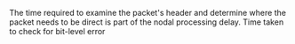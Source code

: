 The time required to examine the packet's header and determine where the packet needs to be direct is part of the nodal processing delay. 
Time taken to check for bit-level error